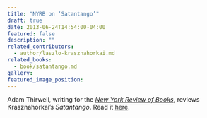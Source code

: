 ```yaml
---
title: "NYRB on ‘Satantango’"
draft: true
date: 2013-06-24T14:54:00-04:00
featured: false
description: ""
related_contributors:
  - author/laszlo-krasznahorkai.md
related_books:
  - book/satantango.md
gallery:
featured_image_position: 
---
```


Adam Thirwell, writing for the [_New York Review of Books_](http://www.nybooks.com/articles/archives/2013/jul/11/when-devil-danced-hungary/?pagination=false), reviews Krasznahorkai’s _Satantango_. Read it [here](http://www.nybooks.com/articles/archives/2013/jul/11/when-devil-danced-hungary/?pagination=false). 

